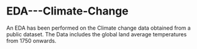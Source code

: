 # EDA---Climate-Change
An EDA has been performed on the Climate change data obtained from a public dataset. The Data includes the global land average temperatures from 1750 onwards.

